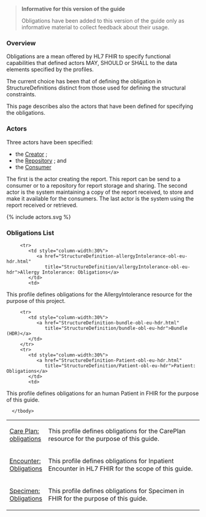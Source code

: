 
<div xmlns="http://www.w3.org/1999/xhtml" xmlns:xsi="http://www.w3.org/2001/XMLSchema-instance">
 <blockquote class="stu-note">
  <b>Informative for this version of the guide</b>
  <p>Obligations have been added to this version of the guide only as informative material to collect feedback about their usage.</p>
 </blockquote>
</div>

### Overview

Obligations are a mean offered by HL7 FHIR to specify functional capabilities that defined actors MAY, SHOULD or SHALL to the data elements specified by the profiles.

The current choice has been that of defining the obligation in StructureDefinitions distinct from those used for defining the structural constraints.

This page describes also the actors that have been defined for specifying the obligations.

### Actors

Three actors have been specified:

* the [Creator](ActorDefinition-actor-creator-eu-hdr.html) ;
* the [Repository](ActorDefinition-actor-repos-eu-hdr.html) ; and
* the [Consumer](ActorDefinition-actor-consumer-eu-hdr.html)

The first is the actor creating the report. This report can be send to a consumer or to a repository for report storage and sharing.
The second actor is the system maintaining a copy of the report received, to store and make it available for the consumers.
The last actor is the system using the report received or retrieved.

<p>{% include actors.svg %}</p>

### Obligations List

<div>

<table class="grid">
      <col style="width:20%"/>
      <tbody>

         <tr>
            <td style="column-width:30%">
               <a href="StructureDefinition-allergyIntolerance-obl-eu-hdr.html"
                  title="StructureDefinition/allergyIntolerance-obl-eu-hdr">Allergy Intolerance: Obligations</a>
            </td>
            <td>
<p>This profile defines obligations for the AllergyIntolerance resource for the purpose of this project.</p>
</td>
         </tr>

 <tr>
            <td style="column-width:30%">
               <a href="StructureDefinition-carePlan-obl-eu-hdr.html"
                  title="StructureDefinition/carePlan-obl-eu-hdr">Care Plan: obligations</a>
            </td>
            <td>
<p>This profile defines obligations for the CarePlan resource for the purpose of this guide.</p>
</td>
         </tr>
         <tr>
            <td style="column-width:30%">
               <a href="StructureDefinition-encounter-obl-eu-hdr.html"
                  title="StructureDefinition/encounter-obl-eu-hdr">Encounter: Obligations</a>
            </td>
            <td>
<p>This profile defines obligations for Inpatient Encounter in HL7 FHIR for the scope of this guide.</p>
</td>
         </tr>

         <tr>
            <td style="column-width:30%">
               <a href="StructureDefinition-bundle-obl-eu-hdr.html"
                  title="StructureDefinition/bundle-obl-eu-hdr">Bundle (HDR)</a>
            </td>
         </tr>
         <tr>
            <td style="column-width:30%">
               <a href="StructureDefinition-Patient-obl-eu-hdr.html"
                  title="StructureDefinition/Patient-obl-eu-hdr">Patient: Obligations</a>
            </td>
            <td>
<p>This profile defines obligations for an human Patient in FHIR for the purpose of this guide.</p>
</td>
         </tr>
         <tr>
            <td style="column-width:30%">
               <a href="StructureDefinition-Specimen-obl-eu-hdr.html"
                  title="StructureDefinition/Specimen-obl-eu-hdr">Specimen: Obligations</a>
            </td>
            <td>
<p>This profile defines obligations for Specimen in FHIR for the purpose of this guide.</p>
</td>
         </tr>

      </tbody>
   </table>

</div>
